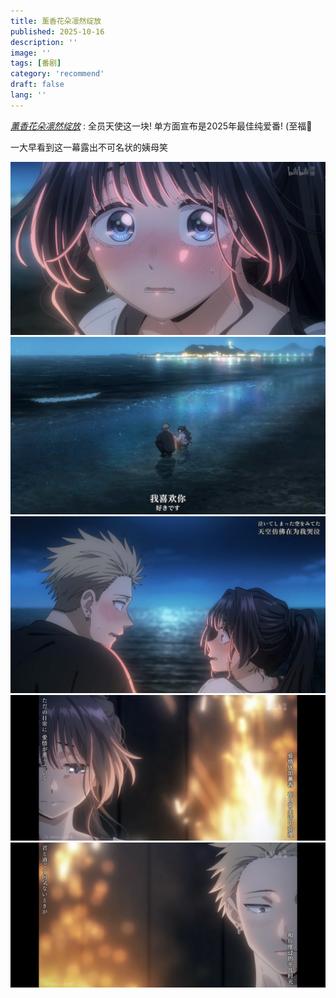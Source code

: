 ```yaml
---
title: 薰香花朵凛然绽放
published: 2025-10-16
description: ''
image: ''
tags: [番剧]
category: 'recommend'
draft: false 
lang: ''
---
```


[_薰香花朵凛然绽放_](https://www.bilibili.com/bangumi/media/md26641346)
: 全员天使这一块! 单方面宣布是2025年最佳纯爱番! (至福🙏

一大早看到这一幕露出不可名状的姨母笑

![3](./images/xun_3.png)
![4](./images/xun_4.jpg)
![5](./images/xun_5.jpg)
![1](./images/xun_1.png)
![2](./images/xun_2.png)